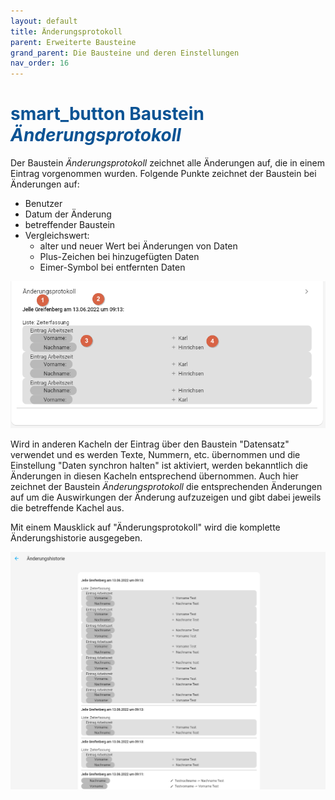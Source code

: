 ```yaml
---
layout: default
title: Änderungsprotokoll
parent: Erweiterte Bausteine
grand_parent: Die Bausteine und deren Einstellungen
nav_order: 16
---
```


# <span style="color:#0b5394"><span class="material-icons">smart_button</span> **Baustein *Änderungsprotokoll***</span>

Der Baustein *Änderungsprotokoll* zeichnet alle Änderungen auf, die in einem Eintrag vorgenommen wurden.
Folgende Punkte zeichnet der Baustein bei Änderungen auf:

- Benutzer
- Datum der Änderung
- betreffender Baustein
- Vergleichswert:
    - alter und neuer Wert bei Änderungen von Daten
    - Plus-Zeichen bei hinzugefügten Daten
    - Eimer-Symbol bei entfernten Daten

![changelog](\assets\record-spec-settings\changelog.png "changelog")

Wird in anderen Kacheln der Eintrag über den Baustein "Datensatz" verwendet und es werden Texte, Nummern, etc. übernommen und die Einstellung "Daten synchron halten" ist aktiviert, werden bekanntlich die Änderungen in diesen Kacheln entsprechend übernommen. Auch hier zeichnet der Baustein *Änderungsprotokoll* die entsprechenden Änderungen auf um die Auswirkungen der Änderung aufzuzeigen und gibt dabei jeweils die betreffende Kachel aus.

Mit einem Mausklick auf "Änderungsprotokoll" wird die komplette Änderungshistorie ausgegeben.

![changelog](\assets\record-spec-settings\changelog1.png "changelog")